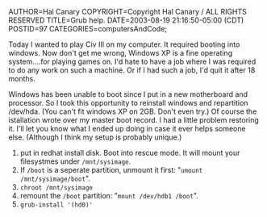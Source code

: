 AUTHOR=Hal Canary
COPYRIGHT=Copyright Hal Canary / ALL RIGHTS RESERVED
TITLE=Grub help.
DATE=2003-08-19 21:16:50-05:00 (CDT)
POSTID=97
CATEGORIES=computersAndCode;

Today I wanted to play Civ III on my computer. It required booting into windows. Now don't get me wrong, Windows XP is a fine operating system....for playing games on. I'd hate to have a job where I was required to do any work on such a machine. Or if I had such a job, I'd quit it after 18 months.

Windows has been unable to boot since I put in a new motherboard and processor. So I took this opportunity to reinstall windows and repartition /dev/hda. (You can't fit windows XP on 2GB. Don't even try.) Of course the istallation wrote over my master boot record. I had a little problem restoring it. I'll let you know what I ended up doing in case it ever helps someone else. (Although I think my setup is probably unique.)

1.  put in redhat install disk. Boot into rescue mode. It will mount your filesystmes under `/mnt/sysimage`.
2.  If `/boot` is a seperate partition, unmount it first: "`umount /mnt/sysimage/boot`".
3.  `chroot /mnt/sysimage`
4.  remount the `/boot` partition: "`mount /dev/hdb1 /boot`".
5.  `grub-install '(hd0)'`
